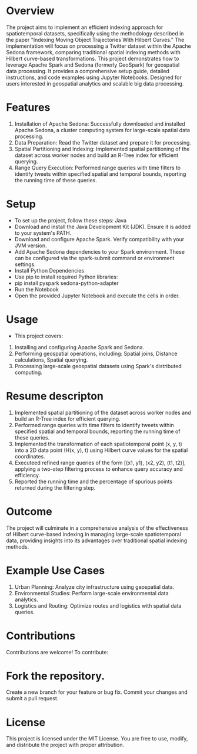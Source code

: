 # Overview
The project aims to implement an efficient indexing approach for spatiotemporal datasets, specifically using the methodology described in the paper "Indexing Moving Object Trajectories With Hilbert Curves." The implementation will focus on processing a Twitter dataset within the Apache Sedona framework, comparing traditional spatial indexing methods with Hilbert curve-based transformations. This project demonstrates how to leverage Apache Spark and Sedona (formerly GeoSpark) for geospatial data processing. It provides a comprehensive setup guide, detailed instructions, and code examples using Jupyter Notebooks. Designed for users interested in geospatial analytics and scalable big data processing.

# Features
1. Installation of Apache Sedona: Successfully downloaded and installed Apache Sedona, a cluster computing system for large-scale spatial data processing.
2. Data Preparation: Read the Twitter dataset and prepare it for processing.
3. Spatial Partitioning and Indexing: Implemented spatial partitioning of the dataset across worker nodes and build an R-Tree index for efficient querying.
3. Range Query Execution: Performed range queries with time filters to identify tweets within specified spatial and temporal bounds, reporting the running time of these queries.

# Setup
- To set up the project, follow these steps: Java
- Download and install the Java Development Kit (JDK). Ensure it is added to your system's PATH.
- Download and configure Apache Spark. Verify compatibility with your JVM version.
- Add Apache Sedona dependencies to your Spark environment. These can be configured via the spark-submit command or environment settings.
- Install Python Dependencies
- Use pip to install required Python libraries:
- pip install pyspark sedona-python-adapter
- Run the Notebook
- Open the provided Jupyter Notebook and execute the cells in order.

# Usage
- This project covers:
1. Installing and configuring Apache Spark and Sedona.
2. Performing geospatial operations, including: Spatial joins, Distance calculations, Spatial querying.
3. Processing large-scale geospatial datasets using Spark's distributed computing.

# Resume descripton
1. Implemented spatial partitioning of the dataset across worker nodes and build an R-Tree index for efficient querying.
2. Performed range queries with time filters to identify tweets within specified spatial and temporal bounds, reporting the running time of these queries.
3. Implemented the transformation of each spatiotemporal point (x, y, t) into a 2D data point (H(x, y), t) using Hilbert curve values for the spatial coordinates.
4. Executeed refined range queries of the form [(x1, y1), (x2, y2), (t1, t2)], applying a two-step filtering process to enhance query accuracy and efficiency.
5. Reported the running time and the percentage of spurious points returned during the filtering step.

# Outcome
The project will culminate in a comprehensive analysis of the effectiveness of Hilbert curve-based indexing in managing large-scale spatiotemporal data, providing insights into its advantages over traditional spatial indexing methods.
   
# Example Use Cases
1. Urban Planning: Analyze city infrastructure using geospatial data.
2. Environmental Studies: Perform large-scale environmental data analytics.
3. Logistics and Routing: Optimize routes and logistics with spatial data queries.
   
# Contributions
Contributions are welcome! To contribute:

# Fork the repository.
Create a new branch for your feature or bug fix.
Commit your changes and submit a pull request.

# License
This project is licensed under the MIT License. You are free to use, modify, and distribute the project with proper attribution.
